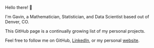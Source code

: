 Hello there! :wave:

I'm Gavin, a Mathematician, Statistician, and Data Scientist based out of Denver, CO.

This GitHub page is a continually growing list of my personal projects.

Feel free to follow me on GitHub, <a href="https://www.linkedin.com/in/gavin-armstrong-10/">LinkedIn</a>, or my personal <a href="https://www.concisecoding.com">website</a>.
